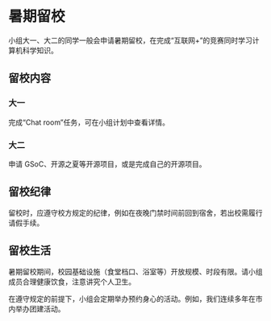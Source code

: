 # 暑期留校

小组大一、大二的同学一般会申请暑期留校，在完成“互联网+”的竞赛同时学习计算机科学知识。

## 留校内容

### 大一

完成“Chat room”任务，可在小组计划中查看详情。

### 大二

申请 GSoC、开源之夏等开源项目，或是完成自己的开源项目。

## 留校纪律

留校时，应遵守校方规定的纪律，例如在夜晚门禁时间前回到宿舍，若出校需履行请假手续。

## 留校生活

暑期留校期间，校园基础设施（食堂档口、浴室等）开放规模、时段有限。请小组成员合理健康饮食，注意讲究个人卫生。

在遵守规定的前提下，小组会定期举办预约身心的活动。例如，我们连续多年在市内举办团建活动。
